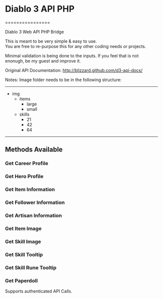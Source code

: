 # Diablo 3 API PHP
================

Diablo 3 Web API PHP Bridge

This is meant to be very simple & easy to use.  
You are free to re-purpose this for any other coding needs or projects.  

Minimal validation is being done to the inputs. If you feel that is not enonugh, be my guest and improve it.

Original API Documentation: http://blizzard.github.com/d3-api-docs/

Notes: 
Image folder needs to be in the following structure: 
- - -
- img  
  - items  
    - large  
    - small  
  - skills  
    - 21  
    - 42  
    - 64  

- - -

## Methods Available

### Get Career Profile
### Get Hero Profile
### Get Item Information
### Get Follower Information
### Get Artisan Information        

### Get Item Image
### Get Skill Image
### Get Skill Tooltip
### Get Skill Rune Tooltip

### Get Paperdoll

Supports authenticated API Calls.